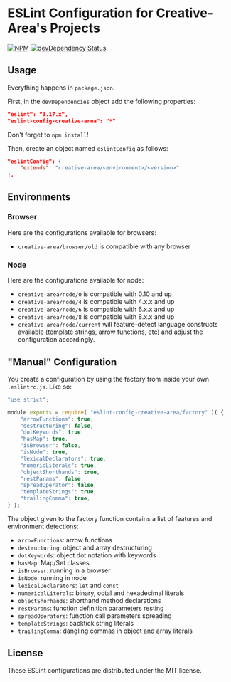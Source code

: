 ESLint Configuration for Creative-Area's Projects
=================================================

[![NPM][npm-image]][npm-url]
[![devDependency Status][devDependency-image]][devDependency-url]

## Usage

Everything happens in `package.json`.

First, in the `devDependencies` object add the following properties:

```json
"eslint": "3.17.x",
"eslint-config-creative-area": "*"
```

Don't forget to `npm install`!

Then, create an object named `eslintConfig` as follows:

```json
"eslintConfig": {
    "extends": "creative-area/<environment>/<version>"
},
```

## Environments

### Browser

Here are the configurations available for browsers:
- `creative-area/browser/old` is compatible with any browser

### Node

Here are the configurations available for node:
- `creative-area/node/0` is compatible with 0.10 and up
- `creative-area/node/4` is compatible with 4.x.x and up
- `creative-area/node/6` is compatible with 6.x.x and up
- `creative-area/node/8` is compatible with 8.x.x and up
- `creative-area/node/current` will feature-detect language constructs available (template strings, arrow functions, etc) and adjust the configuration accordingly.

## "Manual" Configuration

You create a configuration by using the factory from inside your own `.eslintrc.js`. Like so:

```js
"use strict";

module.exports = require( "eslint-config-creative-area/factory" )( {
    "arrowFunctions": true,
    "destructuring": false,
    "dotKeywords": true,
    "hasMap": true,
    "isBrowser": false,
    "isNode": true,
    "lexicalDeclarators": true,
    "numericLiterals": true,
    "objectShorthands": true,
    "restParams": false,
    "spreadOperator": false,
    "templateStrings": true,
    "trailingComma": true,
} );
```

The object given to the factory function contains a list of features and environment detections:
- `arrowFunctions`: arrow functions
- `destructuring`: object and array destructuring
- `dotKeywords`: object dot notation with keywords
- `hasMap`: Map/Set classes
- `isBrowser`: running in a browser
- `isNode`: running in node
- `lexicalDeclarators`: `let` and `const`
- `numericalLiterals`: binary, octal and hexadecimal literals
- `objectShorhands`: shorthand method declarations
- `restParams`: function definition parameters resting
- `spreadOperators`: function call parameters spreading
- `templateStrings`: backtick string literals
- `trailingComma`: dangling commas in object and array literals

## License

These ESLint configurations are distributed under the MIT license.

[devDependency-image]: https://img.shields.io/david/dev/creative-area/eslint-config.svg?style=flat-square
[devDependency-url]: https://david-dm.org/creative-area/eslint-config?type=dev
[npm-image]: https://img.shields.io/npm/v/eslint-config-creative-area.svg?style=flat-square
[npm-url]: https://npmjs.org/package/eslint-config-creative-area
